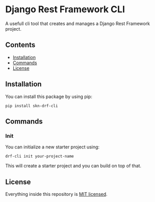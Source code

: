 # Django Rest Framework CLI

A usefull cli tool that creates and manages a Django Rest Framework project.

## Contents

-   [Installation](#Installation)
-   [Commands](#commands)
-   [License](#license)

## Installation

You can install this package by using pip:
```
pip install skn-drf-cli
```

## Commands

### Init

You can initialize a new starter project using:
```
drf-cli init your-project-name
```
This will create a starter project and you can build on top of that.

## License

Everything inside this repository is [MIT licensed](https://github.com/shywn-mrk/drf-cli/blob/main/LICENSE).

